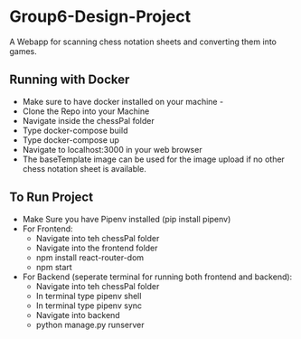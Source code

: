 # Group6-Design-Project
A Webapp for scanning chess notation sheets and converting them into games. 

## Running with Docker
- Make sure to have docker installed on your machine    -
- Clone the Repo into your Machine
- Navigate inside the chessPal folder
- Type docker-compose build
- Type docker-compose up
- Navigate to localhost:3000 in your web browser
- The baseTemplate image can be used for the image upload if no other chess notation sheet is available. 
## To Run Project
- Make Sure you have Pipenv installed (pip install pipenv)
- For Frontend:
    - Navigate into teh chessPal folder
    - Navigate into the frontend folder
    - npm install react-router-dom
    - npm start
- For Backend (seperate terminal for running both frontend and backend):
    - Navigate into teh chessPal folder
    - In terminal type pipenv shell
    - In terminal type pipenv sync
    - Navigate into backend
    - python manage.py runserver

